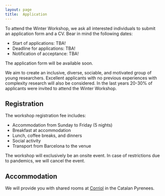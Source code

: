 ```yaml
---
layout: page
title:  Application
---
```


To attend the Winter Workshop, we ask all interested individuals to submit an application form and a CV. Bear in mind the following dates:

- Start of applications: TBA!
- Deadline for applications: TBA!
- Notification of acceptance: TBA!

The application form will be available soon.

We aim to create an inclusive, diverse, sociable, and motivated group of young researchers. Excellent applicants with no previous experiences with complexity research will also be considered. In the last years 20-30% of applicants were invited to attend the Winter Workshop.

## Registration

The workshop registration fee includes:
- Accommodation from Sunday to Friday (5 nights)
- Breakfast at accommodation
- Lunch, coffee breaks, and dinners
- Social activity
- Transport from Barcelona to the venue

The workshop will exclusively be an onsite event. In case of restrictions due to pandemics, we will cancel the event.

## Accommodation

We will provide you with shared rooms at [Corriol](https://www.corriolserveis.com/) in the Catalan Pyrenees. 

<!---
We will split the rooms based on gender. In case you prefer to have a single room, please send us an email to [wwcs2024@gmail.com](mailto:wwcs2024@gmail.com).


## Travel Grant

We hope to enable all students independent of financial means to attend the winter school. Therefore, we have reserved a limited budget for travel grants. Please send us an email with a motivation (200 words) and a list of needed funds to our email address [wwcs2024@gmail.com](mailto:wwcs2024@gmail.com). With the acceptance letter, we will notify you with how much money we can support you. In case the required budget exceeds the available funds, we might not be able to cover all your needed costs.
-->

